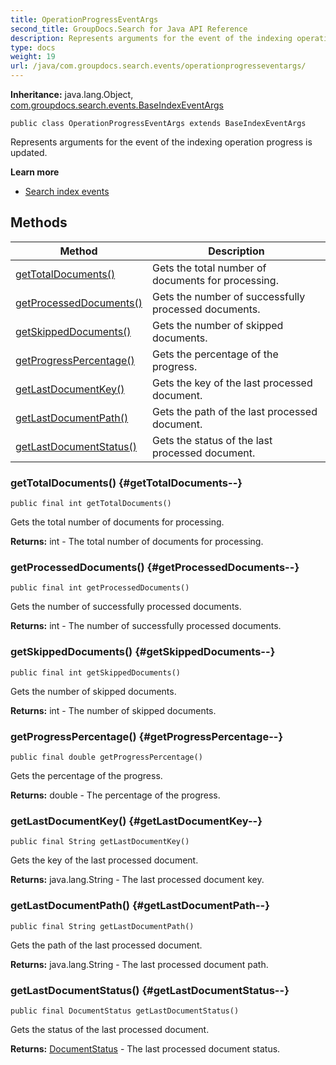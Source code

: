 ```yaml
---
title: OperationProgressEventArgs
second_title: GroupDocs.Search for Java API Reference
description: Represents arguments for the event of the indexing operation progress is updated.
type: docs
weight: 19
url: /java/com.groupdocs.search.events/operationprogresseventargs/
---
```

**Inheritance:**
java.lang.Object, [com.groupdocs.search.events.BaseIndexEventArgs](../../com.groupdocs.search.events/baseindexeventargs)
```
public class OperationProgressEventArgs extends BaseIndexEventArgs
```

Represents arguments for the event of the indexing operation progress is updated.

**Learn more**

 *  [Search index events][]


[Search index events]: https://docs.groupdocs.com/display/searchjava/Search+index+events
## Methods

| Method | Description |
| --- | --- |
| [getTotalDocuments()](#getTotalDocuments--) | Gets the total number of documents for processing. |
| [getProcessedDocuments()](#getProcessedDocuments--) | Gets the number of successfully processed documents. |
| [getSkippedDocuments()](#getSkippedDocuments--) | Gets the number of skipped documents. |
| [getProgressPercentage()](#getProgressPercentage--) | Gets the percentage of the progress. |
| [getLastDocumentKey()](#getLastDocumentKey--) | Gets the key of the last processed document. |
| [getLastDocumentPath()](#getLastDocumentPath--) | Gets the path of the last processed document. |
| [getLastDocumentStatus()](#getLastDocumentStatus--) | Gets the status of the last processed document. |
### getTotalDocuments() {#getTotalDocuments--}
```
public final int getTotalDocuments()
```


Gets the total number of documents for processing.

**Returns:**
int - The total number of documents for processing.
### getProcessedDocuments() {#getProcessedDocuments--}
```
public final int getProcessedDocuments()
```


Gets the number of successfully processed documents.

**Returns:**
int - The number of successfully processed documents.
### getSkippedDocuments() {#getSkippedDocuments--}
```
public final int getSkippedDocuments()
```


Gets the number of skipped documents.

**Returns:**
int - The number of skipped documents.
### getProgressPercentage() {#getProgressPercentage--}
```
public final double getProgressPercentage()
```


Gets the percentage of the progress.

**Returns:**
double - The percentage of the progress.
### getLastDocumentKey() {#getLastDocumentKey--}
```
public final String getLastDocumentKey()
```


Gets the key of the last processed document.

**Returns:**
java.lang.String - The last processed document key.
### getLastDocumentPath() {#getLastDocumentPath--}
```
public final String getLastDocumentPath()
```


Gets the path of the last processed document.

**Returns:**
java.lang.String - The last processed document path.
### getLastDocumentStatus() {#getLastDocumentStatus--}
```
public final DocumentStatus getLastDocumentStatus()
```


Gets the status of the last processed document.

**Returns:**
[DocumentStatus](../../com.groupdocs.search.common/documentstatus) - The last processed document status.
